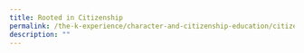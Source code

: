 ```yaml
---
title: Rooted in Citizenship
permalink: /the-k-experience/character-and-citizenship-education/citizenship-programmes/rooted-in-citizenship/
description: ""
---
```

